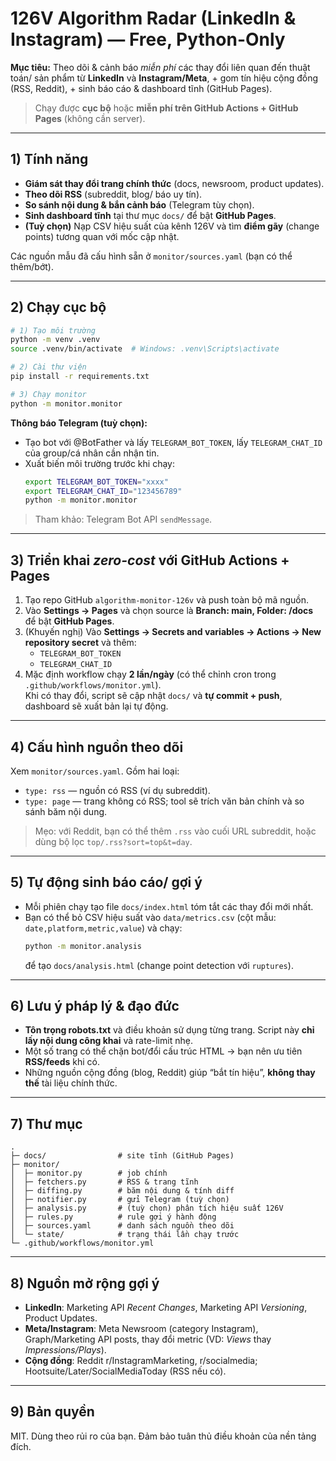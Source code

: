 # 126V Algorithm Radar (LinkedIn & Instagram) — Free, Python-Only

**Mục tiêu:** Theo dõi & cảnh báo *miễn phí* các thay đổi liên quan đến thuật toán/ sản phẩm từ **LinkedIn** và **Instagram/Meta**, + gom tín hiệu cộng đồng (RSS, Reddit), + sinh báo cáo & dashboard tĩnh (GitHub Pages).

> Chạy được **cục bộ** hoặc **miễn phí trên GitHub Actions + GitHub Pages** (không cần server).

---

## 1) Tính năng
- **Giám sát thay đổi trang chính thức** (docs, newsroom, product updates).
- **Theo dõi RSS** (subreddit, blog/ báo uy tín).
- **So sánh nội dung & bắn cảnh báo** (Telegram tùy chọn).
- **Sinh dashboard tĩnh** tại thư mục `docs/` để bật **GitHub Pages**.
- **(Tuỳ chọn)** Nạp CSV hiệu suất của kênh 126V và tìm **điểm gãy** (change points) tương quan với mốc cập nhật.

Các nguồn mẫu đã cấu hình sẵn ở `monitor/sources.yaml` (bạn có thể thêm/bớt).

---

## 2) Chạy cục bộ

```bash
# 1) Tạo môi trường
python -m venv .venv
source .venv/bin/activate  # Windows: .venv\Scripts\activate

# 2) Cài thư viện
pip install -r requirements.txt

# 3) Chạy monitor
python -m monitor.monitor
```

**Thông báo Telegram (tuỳ chọn):**
- Tạo bot với @BotFather và lấy `TELEGRAM_BOT_TOKEN`, lấy `TELEGRAM_CHAT_ID` của group/cá nhân cần nhận tin.
- Xuất biến môi trường trước khi chạy:
  ```bash
  export TELEGRAM_BOT_TOKEN="xxxx"
  export TELEGRAM_CHAT_ID="123456789"
  python -m monitor.monitor
  ```

> Tham khảo: Telegram Bot API `sendMessage`.


---

## 3) Triển khai *zero-cost* với GitHub Actions + Pages

1. Tạo repo GitHub `algorithm-monitor-126v` và push toàn bộ mã nguồn.
2. Vào **Settings → Pages** và chọn source là **Branch: main, Folder: /docs** để bật **GitHub Pages**.
3. (Khuyến nghị) Vào **Settings → Secrets and variables → Actions → New repository secret** và thêm:
   - `TELEGRAM_BOT_TOKEN`
   - `TELEGRAM_CHAT_ID`
4. Mặc định workflow chạy **2 lần/ngày** (có thể chỉnh cron trong `.github/workflows/monitor.yml`).  
   Khi có thay đổi, script sẽ cập nhật `docs/` và **tự commit + push**, dashboard sẽ xuất bản lại tự động.

---

## 4) Cấu hình nguồn theo dõi

Xem `monitor/sources.yaml`. Gồm hai loại:
- `type: rss` — nguồn có RSS (ví dụ subreddit).
- `type: page` — trang không có RSS; tool sẽ trích văn bản chính và so sánh băm nội dung.

> Mẹo: với Reddit, bạn có thể thêm `.rss` vào cuối URL subreddit, hoặc dùng bộ lọc `top/.rss?sort=top&t=day`.

---

## 5) Tự động sinh báo cáo/ gợi ý

- Mỗi phiên chạy tạo file `docs/index.html` tóm tắt các thay đổi mới nhất.
- Bạn có thể bỏ CSV hiệu suất vào `data/metrics.csv` (cột mẫu: `date,platform,metric,value`) và chạy:
  ```bash
  python -m monitor.analysis
  ```
  để tạo `docs/analysis.html` (change point detection với `ruptures`).

---

## 6) Lưu ý pháp lý & đạo đức

- **Tôn trọng robots.txt** và điều khoản sử dụng từng trang. Script này **chỉ lấy nội dung công khai** và rate-limit nhẹ.
- Một số trang có thể chặn bot/đổi cấu trúc HTML → bạn nên ưu tiên **RSS/feeds** khi có.
- Những nguồn cộng đồng (blog, Reddit) giúp “bắt tín hiệu”, **không thay thế** tài liệu chính thức.

---

## 7) Thư mục

```
.
├─ docs/                # site tĩnh (GitHub Pages)
├─ monitor/
│  ├─ monitor.py        # job chính
│  ├─ fetchers.py       # RSS & trang tĩnh
│  ├─ diffing.py        # băm nội dung & tính diff
│  ├─ notifier.py       # gửi Telegram (tuỳ chọn)
│  ├─ analysis.py       # (tuỳ chọn) phân tích hiệu suất 126V
│  ├─ rules.py          # rule gợi ý hành động
│  ├─ sources.yaml      # danh sách nguồn theo dõi
│  └─ state/            # trạng thái lần chạy trước
└─ .github/workflows/monitor.yml
```

---

## 8) Nguồn mở rộng gợi ý
- **LinkedIn**: Marketing API *Recent Changes*, Marketing API *Versioning*, Product Updates.
- **Meta/Instagram**: Meta Newsroom (category Instagram), Graph/Marketing API posts, thay đổi metric (VD: *Views* thay *Impressions/Plays*).
- **Cộng đồng**: Reddit r/InstagramMarketing, r/socialmedia; Hootsuite/Later/SocialMediaToday (RSS nếu có).

---

## 9) Bản quyền
MIT. Dùng theo rủi ro của bạn. Đảm bảo tuân thủ điều khoản của nền tảng đích.
